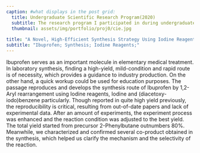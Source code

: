 ```yaml
---
caption: #what displays in the post grid:
  title: Undergraduate Scientific Research Program(2020)
  subtitle: The research program I participated in during undergraduate study.
  thumbnail: assets/img/portfolio/proj0/cie.jpg
  
title: "A Novel, High-Efficient Synthesis Strategy Using Iodine Reagents of Ibuprofen"
subtitle: "Ibuprofen; Synthesis; Iodine Reagents;"
---
```


Ibuprofen serves as an important molecule in elementary medical treatment. In laboratory synthesis, finding a high-yield, mild-condition and rapid route is of necessity, which provides a guidance to industry production. On the other hand, a quick workup could be used for education purposes. The passage reproduces and develops the synthesis route of Ibuprofen by 1,2-Aryl rearrangement using Iodine reagents, Iodine and (diacetoxy-iodo)benzene particularly. Though reported in quite high yield previously, the reproducibility is critical, resulting from out-of-date papers and lack of experimental data. After an amount of experiments, the experiment process was enhanced and the reaction condition was adjusted to the best yield. The total yield started from precursor 2-Phenylbutane outnumbers 80%. Meanwhile, we characterized and confirmed several co-product obtained in the synthesis, which helped us clarify the mechanism and the selectivity of the reaction.